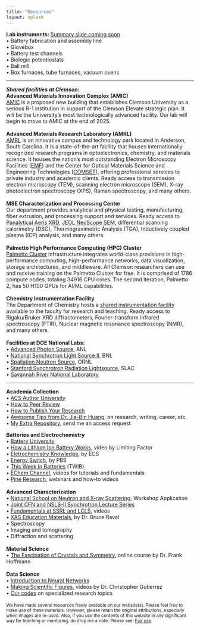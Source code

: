 ```yaml
---
title: "Resources"
layout: splash
---
```

<!-- &bull;&nbsp;text<br> -->

<b>Lab instruments: </b><a href="/assets/placeholder.jpg">Summary slide coming soon</a><br>
&bull;&nbsp;Battery fabrication and assembly line<br>
&bull;&nbsp;Glovebox<br>
&bull;&nbsp;Battery test channels<br>
&bull;&nbsp;Biologic potentiostats<br>
&bull;&nbsp;Ball mill<br>
&bull;&nbsp;Box furnaces, tube furnaces, vacuum ovens<br>
<hr>
<b><em>Shared facilities at Clemson</em>:</b><br>
<b>Advanced Materials Innovation Complex (AMIC)</b><br>
<a href="https://cecas.clemson.edu/amic/">AMIC</a> is a proposed new building that establishes Clemson University as a serious R-1 institution in support of the Clemson Elevate strategic plan. It will be the University’s most technologically advanced facility. Our lab will begin to move to AMIC at the end of 2025.<br>
<br>
<b>Advanced Materials Research Laboratory (AMRL)</b><br>
<a href="https://www.clemson.edu/cecas/research/facilities.html">AMRL</a> is an innovative campus and technology park located in Anderson, South Carolina. It is a state-of-the-art facility that houses internationally recognized research programs in optoelectronics, chemistry, and materials science. It houses the nation’s most outstanding Electron Microscopy Facilities (<a href="https://www.clemson.edu/research/division-of-research/core-facilities/emf/capabilities/index.html">EMF</a>) and the Center for Optical Materials Science and Engineering Technologies (<a href="https://www.clemson.edu/centers-institutes/comset/index.html">COMSET</a>), offering professional services to private industry and academic clients. Ready access to transmission electron microscopy (TEM), scanning electron microscope (SEM), X-ray photoelectron spectroscopy (XPS), Raman spectroscopy, and many others.<br>
<br>
<b>MSE Characterization and Processing Center</b><br>
Our department provides analytical and physical testing, manufacturing, fiber extrusion, and processing support and services. Ready access to <u>Panalytical Aeris XRD</u>, 
<u>JEOL NeoScope SEM</u>, differential scanning calorimetry (DSC), Thermogravimetric Analysis (TGA), Inductively coupled plasma (ICP) analysis, and many others.<br>
<br>
<b>Palmetto High Performance Computing (HPC) Cluster</b><br>
<a href="https://www.palmetto.clemson.edu/palmetto/">Palmetto Cluster</a> infrastructure integrates world-class provisions in high-performance computing, high-performance networks, data visualization, storage architectures, and middleware. All Clemson researchers can use and receive training on the Palmetto Cluster for free. It is comprised of 1786 compute nodes, totaling 34916 CPU cores. The second iteration, Palmetto 2, has 50 H100 GPUs for AI/ML capabilities.<br>
<br>
<b>Chemistry Instrumentation Facility</b><br>
The Department of Chemistry hosts a <a href="https://scienceweb.clemson.edu/aif/">shared instrumentation facility</a> available to the faculty for research and teaching. Ready access to  Rigaku/Bruker XRD diffractometers, Fourier-transform infrared spectroscopy (FTIR), Nuclear magnetic resonance spectroscopy (NMR), and many others.<br>
<br>
<b>Facilities at DOE National Labs:</b><br>
&bull;&nbsp;<a href="https://www.aps.anl.gov/">Advanced Photon Source</a>, ANL<br>
&bull;&nbsp;<a href="https://www.bnl.gov/nsls2/">National Synchrotron Light Source II</a>, BNL<br>
&bull;&nbsp;<a href="https://neutrons.ornl.gov/sns">Spallation Neutron Source</a>, ORNL<br>
&bull;&nbsp;<a href="https://www-ssrl.slac.stanford.edu/">Stanford Synchrotron Radiation Lightsource</a>, SLAC<br>
&bull;&nbsp;<a href="https://www.srnl.gov/">Savannah River National Laboratory</a><br>

<hr>
<!-- Template: &bull;&nbsp;<a href="https://links">text</a><br> -->
<b>Academia Collection</b><br>
&bull;&nbsp;<a href="https://publish.acs.org/publish/author_university">ACS Author University</a><br>
&bull;&nbsp;<a href="https://drive.google.com/drive/folders/1y9kWHkgu2weYN4rrd0rht8M6A1DnhlmT?usp=drive_link">How to Peer Review</a><br>
&bull;&nbsp;<a href="https://drive.google.com/drive/folders/1hr6H8XFplQL9IrwvlZ-dYlK7NKcQrTS3?usp=drive_link">How to Publish Your Research</a><br>
&bull;&nbsp;<a href="https://github.com/jbhuang0604/awesome-tips">Awesome Tips from Dr. Jia-Bin Huang</a>, on research, writing, career, etc.<br>
&bull;&nbsp;<a href="https://drive.google.com/drive/folders/1Y-cMshtjh4mv5rev_6GD0C7SJO6IO1Qs?usp=drive_link">My Extra Repository</a>, send me an access request<br>

<b>Batteries and Electrochemistry</b><br>
&bull;&nbsp;<a href="https://batteryuniversity.com/articles">Battery University</a><br>
&bull;&nbsp;<a href="https://www.youtube.com/watch?v=4-1psMHSpKs">How a Lithium Ion Battery Works</a>, video by Limiting Factor<br>
&bull;&nbsp;<a href="https://knowledge.electrochem.org/">Eletrochemistry Knowledge</a>, by ECS<br>
&bull;&nbsp;<a href="https://video.austinpbs.org/show/energy-switch/episodes/season/1/">Energy Switch</a>, by PBS<br>
&bull;&nbsp;<a href="https://www.linkedin.com/newsletters/this-week-in-batteries-twib-7028855205660172288/">This Week In Batteries</a> (TWIB)<br>
&bull;&nbsp;<a href="https://www.youtube.com/@EChem_Channel/playlists">EChem Channel</a>, videos for tutorials and fundamentals<br>
&bull;&nbsp;<a href="https://www.youtube.com/@Pineresearch/playlists">Pine Research</a>, webinars and how-to videos<br>
<br>
<b>Advanced Characterization</b><br>
&bull;&nbsp;<a href="https://www.anl.gov/education/national-school-on-neutron-and-xray-scattering">National School on Neutron and X-ray Scattering</a>, Workshop Application<br>
&bull;&nbsp;<a href="https://www.bnl.gov/nsls2/userguide/lectures/">Joint CFN and NSLS-II Synchrotron Lecture Series</a><br>
&bull;&nbsp;<a href="https://www.youtube.com/@fundamentalsatssrlandlcls8668/videos">Fundamentals at SSRL and LCLS</a>, videos<br>
&bull;&nbsp;<a href="https://github.com/bruceravel/XAS-Education">XAS Education Materials</a>, by Dr. Bruce Ravel<br>
&bull;&nbsp;Spectroscopy<br>
&bull;&nbsp;Imaging and tomography<br>
&bull;&nbsp;Diffraction and scattering<br>
<br>
<b>Material Science</b><br>
&bull;&nbsp;<a href="https://www.youtube.com/@FrankHoffmann1000/playlists">The Fascination of Crystals and Symmetry</a>, online course by Dr. Frank Hoffmann<br>
<br>
<b>Data Science</b><br>
&bull;&nbsp;<a href="https://www.youtube.com/playlist?list=PLZHQObOWTQDNU6R1_67000Dx_ZCJB-3pi">Introduction to Neural Networks</a><br>
&bull;&nbsp;<a href="https://www.youtube.com/@fundamentalsatssrlandlcls8668/videos">Making Scientific Figures</a>, videos by Dr. Christopher Gutierrez<br>
&bull;&nbsp;<a href="https://github.com/donghou-lab/">Our codes</a> on specialized research topics<br>
<br>
<small> We have made several resources freely available on our website(s). Please feel free to make use of these materials. However, please retain the original attributions, especially when images are re-used. Also, if you use the contents of this website in any significant way for teaching or mentoring, do drop me a note. Please see: <a href="http://en.wikipedia.org/wiki/Fair_use">Fair use</a></small><br>